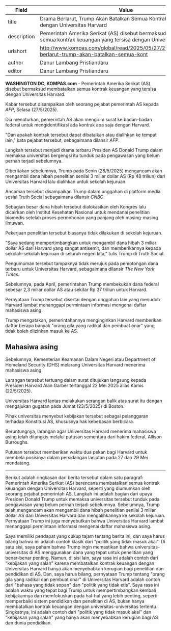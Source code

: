 | Field       | Value                                                       |
|-------------|-------------------------------------------------------------|
| title       | Drama Berlarut, Trump Akan Batalkan Semua Kontrak Keuangan dengan Universitas Harvard  |
| description | Pemerintah Amerika Serikat (AS) disebut bermaksud membatalkan semua kontrak keuangan yang tersisa dengan Universitas Harvard. |
| urlshort    | http://www.kompas.com/global/read/2025/05/27/223100070/drama-berlarut-trump-akan-batalkan-semua-kont |
| author      | Danur Lambang Pristiandaru |
| editor      | Danur Lambang Pristiandaru |

**WASHINGTON DC, KOMPAS.com** - Pemerintah Amerika Serikat (AS) disebut bermaksud membatalkan semua kontrak keuangan yang tersisa dengan Universitas Harvard.

Kabar tersebut disampaikan oleh seorang pejabat pemerintah AS kepada *AFP*, Selasa (27/5/2025).

Dia menuturkan, pemerintah AS akan mengirim surat ke badan-badan federal untuk mengidentifikasi ada kontrak apa saja dengan Harvard.

\"Dan apakah kontrak tersebut dapat dibatalkan atau dialihkan ke tempat lain,\" kata pejabat tersebut, sebagaimana dilansir *AFP*.

Langkah tersebut menjadi drama terbaru Presiden AS Donald Trump dalam memaksa universitas bergengsi itu tunduk pada pengawasan yang belum pernah terjadi sebelumnya.

Diberitakan sebelumnya, Trump pada Senin (26/5/2025) mengancam akan mengambil dana hibah penelitian senilai 3 miliar dollar AS (Rp 48 triliun) dari Universitas Harvard lalu dialihkan untuk sekolah kejuruan.

Ancaman tersebut disampaikan Trump dalam unggahan di platform media sosial Truth Social sebagaimana dilansir *CNBC*. 

Sebagian besar dana hibah tersebut dialokasikan oleh Kongres lalu dicairkan oleh Institut Kesehatan Nasional untuk mendanai penelitian biomedis setelah proses permohonan yang panjang oleh masing-masing ilmuwan.

Pekerjaan penelitian tersebut biasanya tidak dilakukan di sekolah kejuruan.

\"Saya sedang mempertimbangkan untuk mengambil dana hibah 3 miliar dollar AS dari Harvard yang sangat antisemit, dan memberikannya kepada sekolah-sekolah kejuruan di seluruh negeri kita,\" tulis Trump di Truth Social.

Pengumuman tersebut tampaknya tidak merujuk pada pemotongan dana terbaru untuk Universitas Harvard, sebagaimana dilansir *The New York Times*.

Sebelumnya, pada April, pemerintahan Trump membekukan dana federal sebesar 2,3 miliar dollar AS atau sekitar Rp 37 triliun untuk Harvard. 

Pernyataan Trump tersebut disertai dengan unggahan lain yang menuduh Harvard lambat menanggapi permintaan informasi mengenai daftar mahasiswa asing. 

Trump mengatakan, pemerintahannya menginginkan Harvard memberikan daftar berapa banyak \"orang gila yang radikal dan pembuat onar\" yang tidak boleh diizinkan masuk ke AS.

## Mahasiwa asing

Sebelumnya, Kementerian Keamanan Dalam Negeri atau Department of Homeland Security (DHS) melarang Universitas Harvard menerima mahasiswa asing.

Larangan tersebut tertuang dalam surat ditujukan langsung kepada Presiden Harvard Alan Garber tertanggal 22 Mei 2025 alias Kamis (22/5/2025).

Universitas Harvard lantas melakukan serangan balik atas surat itu dengan mengajukan gugatan pada Jumat (23/5/2025) di Boston. 

Pihak universitas menyebut kebijakan tersebut sebagai pelanggaran terhadap Konstitusi AS, khususnya hak kebebasan berbicara.

Beruntungnya, larangan agar Universitas Harvard menerima mahasiswa asing telah ditangkis melalui putusan sementara dari hakim federal, Allison Burroughs.

Putusan tersebut memberikan waktu dua pekan bagi Harvard untuk membela posisinya dalam persidangan lanjutan pada 27 dan 29 Mei mendatang.

---
Berikut adalah ringkasan dari berita tersebut dalam satu paragraf: Pemerintah Amerika Serikat (AS) berencana membatalkan semua kontrak keuangan dengan Universitas Harvard, seperti yang diumumkan oleh seorang pejabat pemerintah AS. Langkah ini adalah bagian dari upaya Presiden Donald Trump untuk memaksa universitas tersebut tunduk pada pengawasan yang belum pernah terjadi sebelumnya. Sebelumnya, Trump telah mengancam akan mengambil dana hibah penelitian senilai 3 miliar dollar AS dari Universitas Harvard dan mengalihkannya ke sekolah kejuruan. Pernyataan Trump ini juga menyebutkan bahwa Universitas Harvard lambat menanggapi permintaan informasi mengenai daftar mahasiswa asing.

Saya memiliki pendapat yang cukup tajam tentang berita ini, dan saya harus bilang bahwa ini adalah contoh klasik dari "politik yang tidak masuk akal". Di satu sisi, saya paham bahwa Trump ingin memastikan bahwa universitas-universitas di AS menggunakan dana yang tepat untuk penelitian yang benar-benar penting. Namun, di sisi lain, saya rasa ini adalah contoh dari "kebijakan yang salah" karena membatalkan kontrak keuangan dengan Universitas Harvard hanya akan menyebabkan kerugian bagi penelitian dan pendidikan di AS. Dan, saya harus bilang, pernyataan Trump tentang "orang gila yang radikal dan pembuat onar" di Universitas Harvard adalah contoh dari "bahasa yang tidak sopan" dan "politik yang tidak etis". Saya rasa ini adalah waktu yang tepat bagi Trump untuk mempertimbangkan kembali kebijakannya dan memfokuskan pada hal-hal yang lebih penting, seperti memperbaiki sistem pendidikan dan penelitian di AS, bukan hanya membatalkan kontrak keuangan dengan universitas-universitas tertentu. Singkatnya, ini adalah contoh dari "politik yang tidak masuk akal" dan "kebijakan yang salah" yang hanya akan menyebabkan kerugian bagi AS dan dunia pendidikan.
